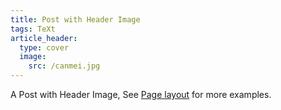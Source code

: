 ```yaml
---
title: Post with Header Image
tags: TeXt
article_header:
  type: cover
  image:
    src: /canmei.jpg
---
```


A Post with Header Image, See [Page layout](https://tianqi.name/jekyll-TeXt-theme/samples.html#page-layout) for more examples.

<!--more-->